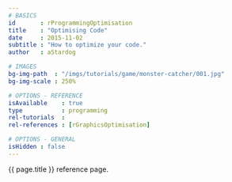```yaml
---
# BASICS
id       : rProgrammingOptimisation
title    : "Optimising Code"
date     : 2015-11-02
subtitle : "How to optimize your code."
author   : aStardog

# IMAGES
bg-img-path  : "/imgs/tutorials/game/monster-catcher/001.jpg"
bg-img-scale : 250%

# OPTIONS - REFERENCE
isAvailable    : true
type           : programming
rel-tutorials  : 
rel-references : [rGraphicsOptimisation]

# OPTIONS - GENERAL
isHidden : false
---
```

{{ page.title }} reference page.